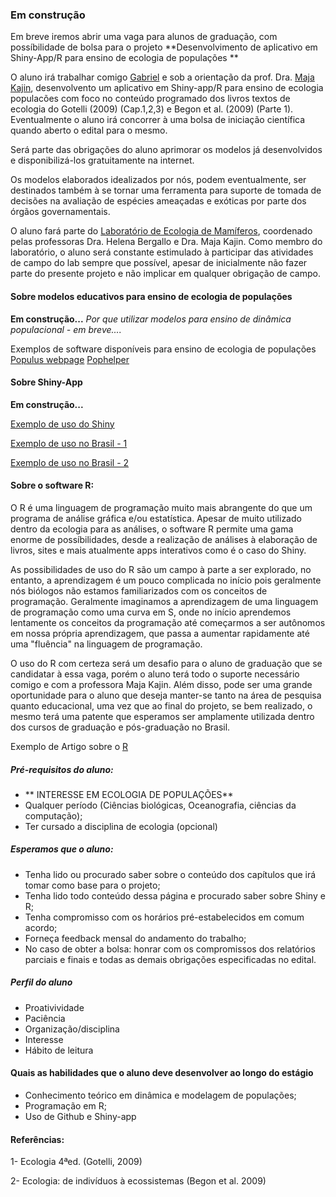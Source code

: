 ### Em construção
Em breve iremos abrir uma vaga para alunos de graduação, com possíbilidade de bolsa para o projeto **Desenvolvimento de aplicativo em Shiny-App/R para ensino de ecologia de populações **

O aluno irá trabalhar comigo [Gabriel](http://buscatextual.cnpq.br/buscatextual/visualizacv.do?id=K4457917Z6)
e sob a orientação da prof. Dra. [Maja Kajin](http://buscatextual.cnpq.br/buscatextual/visualizacv.do?id=K4770409Z9), 
desenvolvento um aplicativo em Shiny-app/R para ensino de ecologia populacões com foco no conteúdo programado dos livros textos de ecologia do Gotelli (2009) (Cap.1,2,3) e Begon et al. (2009) (Parte 1). Eventualmente o aluno irá concorrer à uma bolsa de iniciação científica quando aberto o edital para o mesmo.

Será parte das obrigações do aluno aprimorar os modelos já desenvolvidos e disponibilizá-los gratuitamente na internet.

Os modelos elaborados idealizados por nós, podem eventualmente, ser destinados também à se tornar uma ferramenta para suporte de tomada de decisões na avaliação de espécies ameaçadas e exóticas por parte dos órgãos governamentais.

O aluno fará parte do [Laboratório de Ecologia de Mamíferos](https://lemauerj.wixsite.com/lema), coordenado pelas professoras Dra. Helena Bergallo e Dra. Maja Kajin. Como membro do laboratório, o aluno será constante estimulado à participar das atividades de campo do lab sempre que possível, apesar de inicialmente não fazer parte do presente projeto e não implicar em qualquer obrigação de campo.

#### Sobre modelos educativos para ensino de ecologia de populações

**Em construção...**
*Por que utilizar modelos para ensino de dinâmica populacional - em breve....*

Exemplos de software disponíveis para ensino de ecologia de populações [Populus webpage](https://cbs.umn.edu/populus/download-populus)
[Pophelper](http://onlinelibrary.wiley.com/doi/10.1111/1755-0998.12509/abstract)


#### Sobre Shiny-App

**Em construção...**


[Exemplo de uso do Shiny](https://gallery.shinyapps.io/Ebola-Dynamic/)

[Exemplo de uso no Brasil - 1](https://www.embrapa.br/busca-de-publicacoes/-/publicacao/1038869/disseminando-a-aplicacao-do-r-shiny-em-metodos-quantitativos-e-computacao-cientifica-na-web)

[Exemplo de uso no Brasil - 2](http://ce.esalq.usp.br/content/uso-do-shiny-para-o-ensino-da-estat%C3%ADstica-teoria-e-aplica%C3%A7%C3%B5es)


#### Sobre o software R:
O R é uma linguagem de programação muito mais abrangente do que um programa de análise gráfica e/ou estatística. Apesar de muito utilizado dentro da ecologia para as análises, o software R permite uma gama enorme de possíbilidades, desde a realização de análises à elaboração de livros, sites e mais atualmente apps interativos como é o caso do Shiny. 

As possibilidades de uso do R são um campo à parte a ser explorado, no entanto, a aprendizagem é um pouco complicada no início pois geralmente nós biólogos não estamos familiarizados com os conceitos de programação. Geralmente imaginamos a aprendizagem de uma linguagem de programação como uma curva em S, onde no início aprendemos lentamente os conceitos da programação até começarmos a ser autônomos em nossa própria aprendizagem, que passa a aumentar rapidamente até uma "fluência" na linguagem de programação.

O uso do R com certeza será um desafio para o aluno de graduação que se candidatar à essa vaga, porém o aluno terá todo o suporte necessário comigo e com a professora Maja Kajin. Além disso, pode ser uma grande oportunidade para o aluno que deseja manter-se tanto na área de pesquisa quanto educacional, uma vez que ao final do projeto, se bem realizado, o mesmo terá uma patente que esperamos ser amplamente utilizada dentro dos cursos de graduação e pós-graduação no Brasil.

Exemplo de Artigo sobre o [R](https://www.researchgate.net/publication/237195976_O_programa_R_e_suas_aplicacoes_em_Herpetologia)

##### Pré-requisitos do aluno:
  - ** INTERESSE EM ECOLOGIA DE POPULAÇÕES**
  - Qualquer período (Ciências biológicas, Oceanografia, ciências da computação);
  - Ter cursado a disciplina de ecologia (opcional)
  
  
##### Esperamos que o aluno:
  - Tenha lido ou procurado saber sobre o conteúdo dos capítulos que irá tomar como base para o projeto;
  - Tenha lido todo conteúdo dessa página e procurado saber sobre Shiny e R;
  - Tenha compromisso com os horários pré-estabelecidos em comum acordo;
  - Forneça feedback mensal do andamento do trabalho;
  - No caso de obter a bolsa: honrar com os compromissos dos relatórios parciais e finais e todas as demais obrigações especificadas no edital.
  

##### Perfil do aluno
* Proativividade
* Paciência
* Organização/disciplina
* Interesse
* Hábito de leitura

#### Quais as habilidades que o aluno deve desenvolver ao longo do estágio
 - Conhecimento teórico em dinâmica e modelagem de populações;
 - Programação em R;
 - Uso de Github e Shiny-app


#### Referências:

1- Ecologia 4ªed. (Gotelli, 2009)

2- Ecologia: de indivíduos à ecossistemas (Begon et al. 2009)



